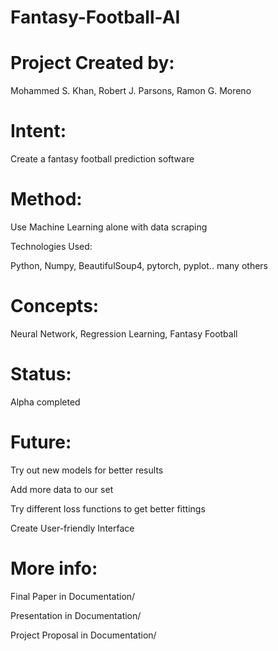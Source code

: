# Fantasy-Football-AI

# Project Created by:
Mohammed S. Khan, Robert J. Parsons, Ramon G. Moreno

# Intent:

Create a fantasy football prediction software

# Method:

Use Machine Learning alone with data scraping

Technologies Used:

Python, Numpy, BeautifulSoup4, pytorch, pyplot.. many others

# Concepts:

Neural Network, Regression Learning, Fantasy Football

# Status:

Alpha completed

# Future:

  Try out new models for better results

  Add more data to our set

  Try different loss functions to get better fittings

  Create User-friendly Interface

# More info:

Final Paper in Documentation/

Presentation in Documentation/

Project Proposal in Documentation/

